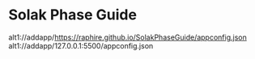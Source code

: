 # Solak Phase Guide

alt1://addapp/https://raphire.github.io/SolakPhaseGuide/appconfig.json
alt1://addapp/127.0.0.1:5500/appconfig.json